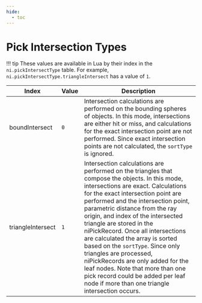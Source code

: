 ```yaml
---
hide:
  - toc
---
```


# Pick Intersection Types

!!! tip
	These values are available in Lua by their index in the `ni.pickIntersectType` table. For example, `ni.pickIntersectType.triangleIntersect` has a value of `1`.

Index             | Value  | Description
----------------- | ------ | ----------------
boundIntersect    | `0`    | Intersection calculations are performed on the bounding spheres of objects. In this mode, intersections are either hit or miss, and calculations for the exact intersection point are not performed. Since exact intersection points are not calculated, the `sortType` is ignored.
triangleIntersect | `1`    | Intersection calculations are performed on the triangles that compose the objects. In this mode, intersections are exact. Calculations for the exact intersection point are performed and the intersection point, parametric distance from the ray origin, and index of the intersected triangle are stored in the niPickRecord. Once all intersections are calculated the array is sorted based on the `sortType`. Since only triangles are processed, niPickRecords are only added for the leaf nodes. Note that more than one pick record could be added per leaf node if more than one triangle intersection occurs.
